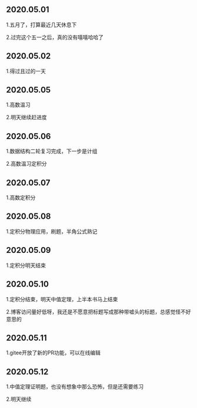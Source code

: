 ## 2020.05.01
1.五月了，打算最近几天休息下

2.过完这个五一之后，真的没有嘻嘻哈哈了

## 2020.05.02
1.得过且过的一天

## 2020.05.05
1.高数温习

2.明天继续赶进度

## 2020.05.06
1.数据结构二轮复习完成，下一步是计组

2.高数温习定积分


## 2020.05.07
1.高数定积分


## 2020.05.08
1.定积分物理应用，刷题，半角公式熟记

## 2020.05.09
1.定积分明天结束

## 2020.05.10
1.定积分结束，明天中值定理，上半本书马上结束

2.博客访问量好低呀，我还是不愿意把标题写成那种带嘘头的标题，总感觉怪不好意思的

## 2020.05.11
1.gitee开放了新的PR功能，可以在线编辑

## 2020.05.12
1.中值定理证明题，也没有想象中那么恐怖，但是还需要练习

2.明天继续


